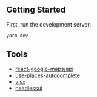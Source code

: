 ## Getting Started

First, run the development server:

```bash
yarn dev
```

## Tools

- [react-google-maps/api](https://react-google-maps-api-docs.netlify.app/)
- [use-places-autocomplete](https://github.com/wellyshen/use-places-autocomplete)
- [visx](https://airbnb.io/visx/gallery)
- [headlessui](https://headlessui.com/react/combobox)
<!-- - [react-hook-form](https://react-hook-form.com/)
- [react-select](https://react-select.com/home)
- [react-toastify](https://fkhadra.github.io/react-toastify/introduction)
- [react-icons](https://react-icons.github.io/react-icons/)
- [react-datepicker](https://reactdatepicker.com/) -->
